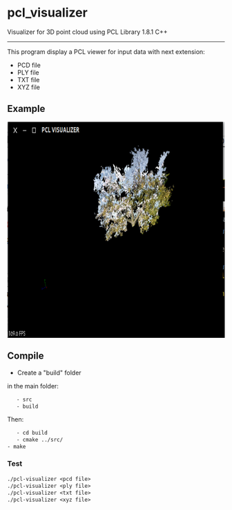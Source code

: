 # pcl_visualizer
Visualizer for 3D point cloud using PCL Library 1.8.1 C++

----------------------

This program display a PCL viewer for input data with next extension:

* PCD file
* PLY file
* TXT file
* XYZ file

## Example

<img src="./example/example.png" align="center" height="500" width="640"><br>

## Compile
* Create a "build" folder

in the main folder:

	   - src 
	   - build
Then:

	   - cd build  
	   - cmake ../src/
  	- make
       
        	 
### Test

	./pcl-visualizer <pcd file> 
  	./pcl-visualizer <ply file> 
  	./pcl-visualizer <txt file> 
  	./pcl-visualizer <xyz file> 
  


